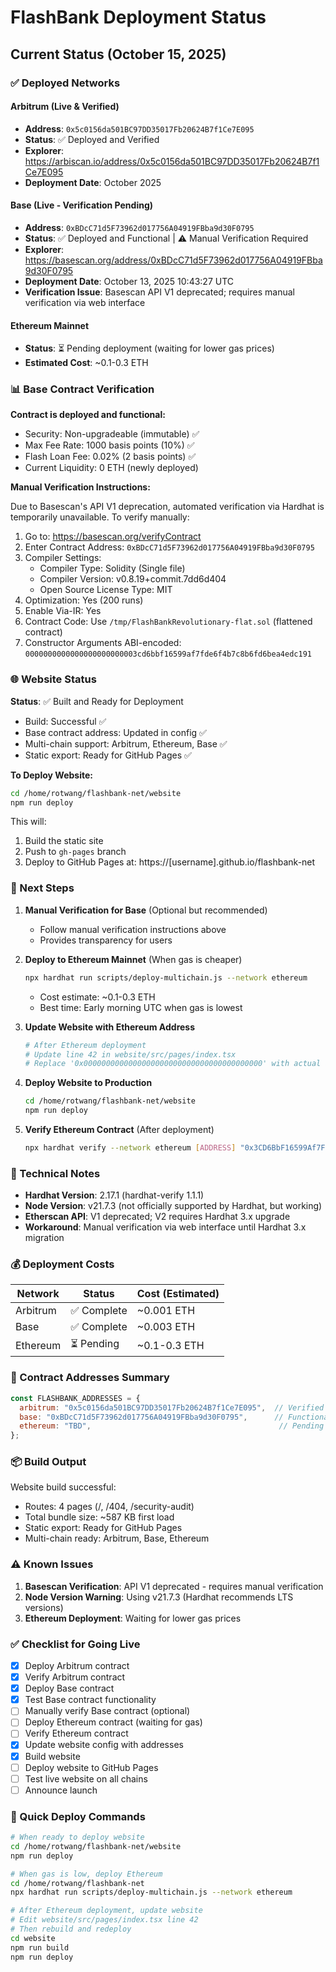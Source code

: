 # FlashBank Deployment Status

## Current Status (October 15, 2025)

### ✅ Deployed Networks

#### Arbitrum (Live & Verified)
- **Address**: `0x5c0156da501BC97DD35017Fb20624B7f1Ce7E095`
- **Status**: ✅ Deployed and Verified
- **Explorer**: https://arbiscan.io/address/0x5c0156da501BC97DD35017Fb20624B7f1Ce7E095
- **Deployment Date**: October 2025

#### Base (Live - Verification Pending)
- **Address**: `0xBDcC71d5F73962d017756A04919FBba9d30F0795`
- **Status**: ✅ Deployed and Functional | ⚠️ Manual Verification Required
- **Explorer**: https://basescan.org/address/0xBDcC71d5F73962d017756A04919FBba9d30F0795
- **Deployment Date**: October 13, 2025 10:43:27 UTC
- **Verification Issue**: Basescan API V1 deprecated; requires manual verification via web interface

#### Ethereum Mainnet
- **Status**: ⏳ Pending deployment (waiting for lower gas prices)
- **Estimated Cost**: ~0.1-0.3 ETH

### 📊 Base Contract Verification

**Contract is deployed and functional:**
- Security: Non-upgradeable (immutable) ✅
- Max Fee Rate: 1000 basis points (10%) ✅
- Flash Loan Fee: 0.02% (2 basis points) ✅
- Current Liquidity: 0 ETH (newly deployed)

**Manual Verification Instructions:**

Due to Basescan's API V1 deprecation, automated verification via Hardhat is temporarily unavailable. To verify manually:

1. Go to: https://basescan.org/verifyContract
2. Enter Contract Address: `0xBDcC71d5F73962d017756A04919FBba9d30F0795`
3. Compiler Settings:
   - Compiler Type: Solidity (Single file)
   - Compiler Version: v0.8.19+commit.7dd6d404
   - Open Source License Type: MIT
4. Optimization: Yes (200 runs)
5. Enable Via-IR: Yes
6. Contract Code: Use `/tmp/FlashBankRevolutionary-flat.sol` (flattened contract)
7. Constructor Arguments ABI-encoded: `0000000000000000000000003cd6bbf16599af7fde6f4b7c8b6fd6bea4edc191`

### 🌐 Website Status

**Status**: ✅ Built and Ready for Deployment

- Build: Successful ✅
- Base contract address: Updated in config ✅
- Multi-chain support: Arbitrum, Ethereum, Base ✅
- Static export: Ready for GitHub Pages ✅

**To Deploy Website:**
```bash
cd /home/rotwang/flashbank-net/website
npm run deploy
```

This will:
1. Build the static site
2. Push to `gh-pages` branch
3. Deploy to GitHub Pages at: https://[username].github.io/flashbank-net

### 📝 Next Steps

1. **Manual Verification for Base** (Optional but recommended)
   - Follow manual verification instructions above
   - Provides transparency for users

2. **Deploy to Ethereum Mainnet** (When gas is cheaper)
   ```bash
   npx hardhat run scripts/deploy-multichain.js --network ethereum
   ```
   - Cost estimate: ~0.1-0.3 ETH
   - Best time: Early morning UTC when gas is lowest

3. **Update Website with Ethereum Address**
   ```bash
   # After Ethereum deployment
   # Update line 42 in website/src/pages/index.tsx
   # Replace '0x0000000000000000000000000000000000000000' with actual address
   ```

4. **Deploy Website to Production**
   ```bash
   cd /home/rotwang/flashbank-net/website
   npm run deploy
   ```

5. **Verify Ethereum Contract** (After deployment)
   ```bash
   npx hardhat verify --network ethereum [ADDRESS] "0x3CD6BbF16599Af7FDe6F4b7C8b6FD6Bea4EDc191"
   ```

### 🔧 Technical Notes

- **Hardhat Version**: 2.17.1 (hardhat-verify 1.1.1)
- **Node Version**: v21.7.3 (not officially supported by Hardhat, but working)
- **Etherscan API**: V1 deprecated; V2 requires Hardhat 3.x upgrade
- **Workaround**: Manual verification via web interface until Hardhat 3.x migration

### 💰 Deployment Costs

| Network  | Status | Cost (Estimated) |
|----------|--------|------------------|
| Arbitrum | ✅ Complete | ~0.001 ETH |
| Base | ✅ Complete | ~0.003 ETH |
| Ethereum | ⏳ Pending | ~0.1-0.3 ETH |

### 🔗 Contract Addresses Summary

```javascript
const FLASHBANK_ADDRESSES = {
  arbitrum: "0x5c0156da501BC97DD35017Fb20624B7f1Ce7E095",  // Verified ✅
  base: "0xBDcC71d5F73962d017756A04919FBba9d30F0795",      // Functional ✅
  ethereum: "TBD",                                          // Pending ⏳
};
```

### 📦 Build Output

Website build successful:
- Routes: 4 pages (/, /404, /security-audit)
- Total bundle size: ~587 KB first load
- Static export: Ready for GitHub Pages
- Multi-chain ready: Arbitrum, Base, Ethereum

### ⚠️ Known Issues

1. **Basescan Verification**: API V1 deprecated - requires manual verification
2. **Node Version Warning**: Using v21.7.3 (Hardhat recommends LTS versions)
3. **Ethereum Deployment**: Waiting for lower gas prices

### ✅ Checklist for Going Live

- [x] Deploy Arbitrum contract
- [x] Verify Arbitrum contract
- [x] Deploy Base contract
- [x] Test Base contract functionality
- [ ] Manually verify Base contract (optional)
- [ ] Deploy Ethereum contract (waiting for gas)
- [ ] Verify Ethereum contract
- [x] Update website config with addresses
- [x] Build website
- [ ] Deploy website to GitHub Pages
- [ ] Test live website on all chains
- [ ] Announce launch

### 🚀 Quick Deploy Commands

```bash
# When ready to deploy website
cd /home/rotwang/flashbank-net/website
npm run deploy

# When gas is low, deploy Ethereum
cd /home/rotwang/flashbank-net
npx hardhat run scripts/deploy-multichain.js --network ethereum

# After Ethereum deployment, update website
# Edit website/src/pages/index.tsx line 42
# Then rebuild and redeploy
cd website
npm run build
npm run deploy
```

